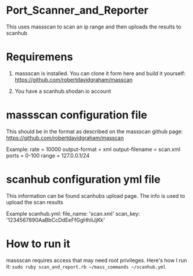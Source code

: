 # Port_Scanner_and_Reporter
This uses massscan to scan an ip range and then uploads the results
to scanhub

# Requiremens
1. massscan is installed. You can clone it form here and build it yourself:
https://github.com/robertdavidgraham/masscan

2. You have a scanhub.shodan.io account

# massscan configuration file
This should be in the format as described on the massscan github page:
https://github.com/robertdavidgraham/masscan

Example:
rate = 10000
output-format = xml
output-filename = scan.xml
ports = 0-100
range = 127.0.0.1/24

# scanhub configuration yml file
This information can be found scanhubs upload page. The info is used
to upload the scan results

Example scanhub.yml:
file_name: 'scan.xml'
scan_key: '1234567890AaBbCcDdEeFfGgHhIiJjKk'

# How to run it
massscan requires access that may need root privileges. Here's how I run it:
`sudo ruby scan_and_report.rb ~/mass_commands ~/scanhub.yml`
